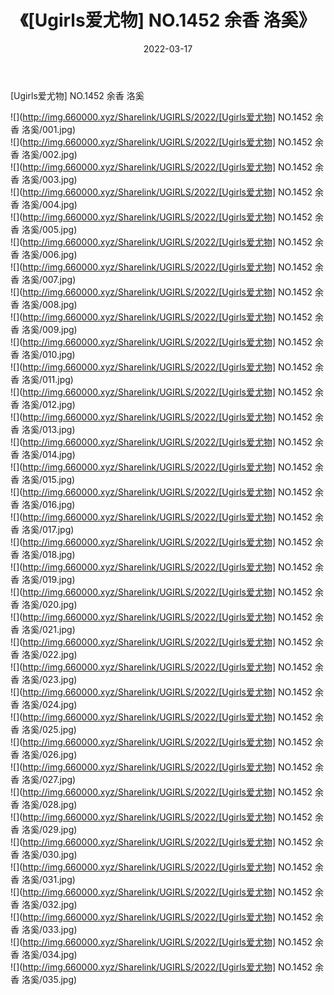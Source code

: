 ﻿---
layout: post
title:  《[Ugirls爱尤物] NO.1452 余香 洛奚》
date:   2022-03-17
img: http://img.660000.xyz/Sharelink/UGIRLS/2022/[Ugirls爱尤物] NO.1452 余香 洛奚/000.jpg
categories: [美女, 清纯, 唯美]
---

[Ugirls爱尤物] NO.1452 余香 洛奚

 ![](http://img.660000.xyz/Sharelink/UGIRLS/2022/[Ugirls爱尤物] NO.1452 余香 洛奚/001.jpg) <br>![](http://img.660000.xyz/Sharelink/UGIRLS/2022/[Ugirls爱尤物] NO.1452 余香 洛奚/002.jpg) <br>![](http://img.660000.xyz/Sharelink/UGIRLS/2022/[Ugirls爱尤物] NO.1452 余香 洛奚/003.jpg) <br>![](http://img.660000.xyz/Sharelink/UGIRLS/2022/[Ugirls爱尤物] NO.1452 余香 洛奚/004.jpg) <br>![](http://img.660000.xyz/Sharelink/UGIRLS/2022/[Ugirls爱尤物] NO.1452 余香 洛奚/005.jpg) <br>![](http://img.660000.xyz/Sharelink/UGIRLS/2022/[Ugirls爱尤物] NO.1452 余香 洛奚/006.jpg) <br>![](http://img.660000.xyz/Sharelink/UGIRLS/2022/[Ugirls爱尤物] NO.1452 余香 洛奚/007.jpg) <br>![](http://img.660000.xyz/Sharelink/UGIRLS/2022/[Ugirls爱尤物] NO.1452 余香 洛奚/008.jpg) <br>![](http://img.660000.xyz/Sharelink/UGIRLS/2022/[Ugirls爱尤物] NO.1452 余香 洛奚/009.jpg) <br>![](http://img.660000.xyz/Sharelink/UGIRLS/2022/[Ugirls爱尤物] NO.1452 余香 洛奚/010.jpg) <br>![](http://img.660000.xyz/Sharelink/UGIRLS/2022/[Ugirls爱尤物] NO.1452 余香 洛奚/011.jpg) <br>![](http://img.660000.xyz/Sharelink/UGIRLS/2022/[Ugirls爱尤物] NO.1452 余香 洛奚/012.jpg) <br>![](http://img.660000.xyz/Sharelink/UGIRLS/2022/[Ugirls爱尤物] NO.1452 余香 洛奚/013.jpg) <br>![](http://img.660000.xyz/Sharelink/UGIRLS/2022/[Ugirls爱尤物] NO.1452 余香 洛奚/014.jpg) <br>![](http://img.660000.xyz/Sharelink/UGIRLS/2022/[Ugirls爱尤物] NO.1452 余香 洛奚/015.jpg) <br>![](http://img.660000.xyz/Sharelink/UGIRLS/2022/[Ugirls爱尤物] NO.1452 余香 洛奚/016.jpg) <br>![](http://img.660000.xyz/Sharelink/UGIRLS/2022/[Ugirls爱尤物] NO.1452 余香 洛奚/017.jpg) <br>![](http://img.660000.xyz/Sharelink/UGIRLS/2022/[Ugirls爱尤物] NO.1452 余香 洛奚/018.jpg) <br>![](http://img.660000.xyz/Sharelink/UGIRLS/2022/[Ugirls爱尤物] NO.1452 余香 洛奚/019.jpg) <br>![](http://img.660000.xyz/Sharelink/UGIRLS/2022/[Ugirls爱尤物] NO.1452 余香 洛奚/020.jpg) <br>![](http://img.660000.xyz/Sharelink/UGIRLS/2022/[Ugirls爱尤物] NO.1452 余香 洛奚/021.jpg) <br>![](http://img.660000.xyz/Sharelink/UGIRLS/2022/[Ugirls爱尤物] NO.1452 余香 洛奚/022.jpg) <br>![](http://img.660000.xyz/Sharelink/UGIRLS/2022/[Ugirls爱尤物] NO.1452 余香 洛奚/023.jpg) <br>![](http://img.660000.xyz/Sharelink/UGIRLS/2022/[Ugirls爱尤物] NO.1452 余香 洛奚/024.jpg) <br>![](http://img.660000.xyz/Sharelink/UGIRLS/2022/[Ugirls爱尤物] NO.1452 余香 洛奚/025.jpg) <br>![](http://img.660000.xyz/Sharelink/UGIRLS/2022/[Ugirls爱尤物] NO.1452 余香 洛奚/026.jpg) <br>![](http://img.660000.xyz/Sharelink/UGIRLS/2022/[Ugirls爱尤物] NO.1452 余香 洛奚/027.jpg) <br>![](http://img.660000.xyz/Sharelink/UGIRLS/2022/[Ugirls爱尤物] NO.1452 余香 洛奚/028.jpg) <br>![](http://img.660000.xyz/Sharelink/UGIRLS/2022/[Ugirls爱尤物] NO.1452 余香 洛奚/029.jpg) <br>![](http://img.660000.xyz/Sharelink/UGIRLS/2022/[Ugirls爱尤物] NO.1452 余香 洛奚/030.jpg) <br>![](http://img.660000.xyz/Sharelink/UGIRLS/2022/[Ugirls爱尤物] NO.1452 余香 洛奚/031.jpg) <br>![](http://img.660000.xyz/Sharelink/UGIRLS/2022/[Ugirls爱尤物] NO.1452 余香 洛奚/032.jpg) <br>![](http://img.660000.xyz/Sharelink/UGIRLS/2022/[Ugirls爱尤物] NO.1452 余香 洛奚/033.jpg) <br>![](http://img.660000.xyz/Sharelink/UGIRLS/2022/[Ugirls爱尤物] NO.1452 余香 洛奚/034.jpg) <br>![](http://img.660000.xyz/Sharelink/UGIRLS/2022/[Ugirls爱尤物] NO.1452 余香 洛奚/035.jpg) <br>